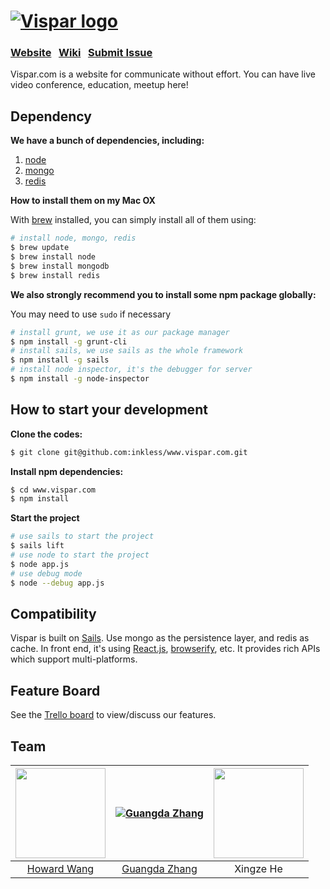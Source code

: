 <h1>
<a href="http://vispar.com"><img alt="Vispar logo" src="https://lh5.googleusercontent.com/-MbgrMdwFG_w/VRWoMl95fcI/AAAAAAAAAQU/G_T6vsZX1Ow/s288-no/ic_launcher.png" title="Vispar.com"/></a>
</h1>

### [Website](http://vispar.com/)  &nbsp;  [Wiki](https://github.com/inkless/www.vispar.com/wiki)  &nbsp; [Submit Issue](https://github.com/inkless/www.vispar.com/issues)



Vispar.com is a website for communicate without effort. You can have live video conference, education, meetup here!

## Dependency
**We have a bunch of dependencies, including:**

1. [node](http://nodejs.org)
2. [mongo](https://www.mongodb.org/)
3. [redis](http://redis.io/)

**How to install them on my Mac OX**

With [brew](http://brew.sh/) installed, you can simply install all of them using:

```sh
# install node, mongo, redis
$ brew update
$ brew install node
$ brew install mongodb 
$ brew install redis
```

**We also strongly recommend you to install some npm package globally:**

You may need to use `sudo` if necessary

```sh
# install grunt, we use it as our package manager
$ npm install -g grunt-cli
# install sails, we use sails as the whole framework
$ npm install -g sails
# install node inspector, it's the debugger for server
$ npm install -g node-inspector
```

## How to start your development

**Clone the codes:**
```sh
$ git clone git@github.com:inkless/www.vispar.com.git
```

**Install npm dependencies:**
```sh
$ cd www.vispar.com
$ npm install
```

**Start the project**
```sh
# use sails to start the project
$ sails lift
# use node to start the project
$ node app.js
# use debug mode
$ node --debug app.js
```

## Compatibility

Vispar is built on [Sails](http://sailsjs.org). Use mongo as the persistence layer, and redis as cache. In front end, it's using [React.js](http://facebook.github.io/react/), [browserify](http://browserify.org/), etc. It provides rich APIs which support multi-platforms.


## Feature Board
See the [Trello board](https://trello.com/vispar) to view/discuss our features.

## Team
<img width="144" height="144" src="https://media.licdn.com/media/p/2/000/1bd/3d2/27bc34b.jpg" /> | [![Guangda Zhang](https://s.gravatar.com/avatar/8d09a22f24632270d2cad212613f49a4?s=144)](http://zhangguangda.com) | <img width="144" height="144" src="https://media.licdn.com/media/p/2/000/0de/27b/3a5ce59.jpg" /> 
:---:|:---:|:---:
[Howard Wang](https://github.com/wminghao) | [Guangda Zhang](https://zhangguangda.com) | Xingze He

